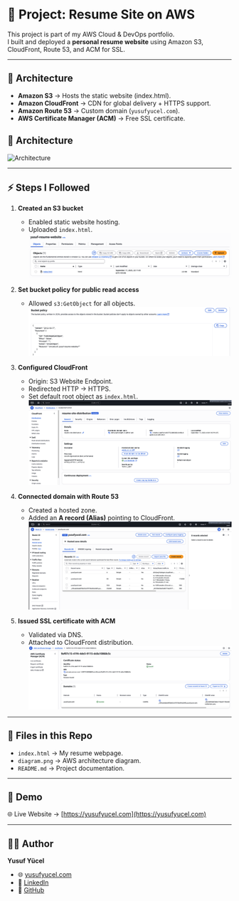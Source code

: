 # 🚀 Project: Resume Site on AWS

This project is part of my AWS Cloud & DevOps portfolio.  
I built and deployed a **personal resume website** using Amazon S3, CloudFront, Route 53, and ACM for SSL.

---

## 📌 Architecture
- **Amazon S3** → Hosts the static website (index.html).  
- **Amazon CloudFront** → CDN for global delivery + HTTPS support.  
- **Amazon Route 53** → Custom domain (`yusufyucel.com`).  
- **AWS Certificate Manager (ACM)** → Free SSL certificate.  
## 🎨 Architecture
![Architecture](diagram-website)

---
## ⚡ Steps I Followed

1. **Created an S3 bucket**  
   - Enabled static website hosting.  
   - Uploaded `index.html`.  
   ![S3 Upload](screenshots/s3update.png)

2. **Set bucket policy for public read access**  
   - Allowed `s3:GetObject` for all objects.  
   ![Bucket Policy](screenshots/BucketPolicy.png)

3. **Configured CloudFront**  
   - Origin: S3 Website Endpoint.  
   - Redirected HTTP → HTTPS.  
   - Set default root object as `index.html`.  
   ![CloudFront](screenshots/CloudFront.png)

4. **Connected domain with Route 53**  
   - Created a hosted zone.  
   - Added an **A record (Alias)** pointing to CloudFront.  
   ![Route53](screenshots/Route53.png)

5. **Issued SSL certificate with ACM**  
   - Validated via DNS.  
   - Attached to CloudFront distribution.  
   ![ACM Certificate](screenshots/ACM.png)


---

## 📂 Files in this Repo
- `index.html` → My resume webpage.  
- `diagram.png` → AWS architecture diagram.  
- `README.md` → Project documentation.  

---

## 📸 Demo
🌐 Live Website → [https://yusufyucel.com](https://yusufyucel.com)  


---

## 👨‍💻 Author
**Yusuf Yücel**  
- 🌐 [yusufyucel.com](https://yusufyucel.com)  
- 💼 [LinkedIn](https://www.linkedin.com/in/yusuf-yucel/)  
- 🐙 [GitHub](https://github.com/yusufyucel-dev)

